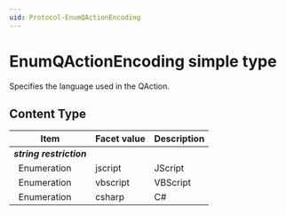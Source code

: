 ```yaml
---
uid: Protocol-EnumQActionEncoding
---
```


# EnumQActionEncoding simple type

Specifies the language used in the QAction.

## Content Type

|Item|Facet value|Description|
|--- |--- |--- |
|***string restriction***|||
|&nbsp;&nbsp;Enumeration|jscript|JScript|
|&nbsp;&nbsp;Enumeration|vbscript|VBScript|
|&nbsp;&nbsp;Enumeration|csharp|C#|

